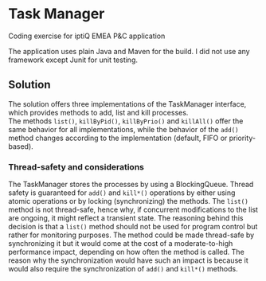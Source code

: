 # Task Manager
Coding exercise for iptiQ EMEA P&C application

The application uses plain Java and Maven for the build. I did not use any framework except Junit for unit testing.

## Solution
The solution offers three implementations of the TaskManager interface, which provides methods to add, list and kill processes.  
The methods `list()`, `killByPid()`, `killByPrio()` and `killAll()` offer the same behavior for all implementations, while the behavior of the `add()` method changes according to the implementation (default, FIFO or priority-based).  
### Thread-safety and considerations
The TaskManager stores the processes by using a BlockingQueue.
Thread safety is guaranteed for `add()` and `kill*()` operations by either using atomic operations or by locking (synchronizing) the methods.
The `list()` method is not thread-safe, hence why, if concurrent modifications to the list are ongoing, it might reflect a transient state.
The reasoning behind this decision is that a `list()` method should not be used for program control but rather for monitoring purposes.
The method could be made thread-safe by synchronizing it but it would come at the cost of a moderate-to-high performance impact, depending on how often the method is called.
The reason why the synchronization would have such an impact is because it would also require the synchronization of `add()` and `kill*()` methods.
